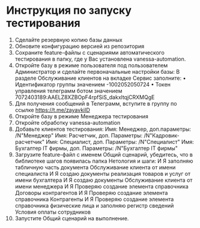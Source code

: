 # Инструкция по запуску тестирования

1.	Сделайте резервную копию базы данных
2.	Обновите конфигурацию версией из репозитория
3.	Сохраните feature-файлы с сценариями автоматического тестирования в папку, где у Вас установлена vanessa-automation.
4.	Откройте базу в режиме пользователя под пользователем Администратор и сделайте первоначальные настройки базы:
    В разделе Обслуживание клиентов на вкладке Сервис заполните:
    • Идентификатор группы значением
    -1002052050724
    • Токен управления телеграмм ботом значением
    7072403189:AAELZ8XZBOpF4rpfSiS_dakxltqjCRXMQgE
5.	Для получения сообщений в Телеграмм, вступите в группу по ссылке
    https://t.me/zayavkiID
6.	Откройте базу в режиме Менеджера тестирования
7.	Откройте обработку vanessa-automation
8.	Добавьте клиентов тестирования:
    Имя:  Менеджер, доп.параметры: /N"Менеджер"
    Имя: Расчетчик, доп. Параметры: /N"Кадровик-расчетчик"
    Имя: Специалист, доп. Параметры: /N"Специалист"
    Имя: Бухгалтер IT фирмы, доп. Параметры: /N"Бухгалтер IT фирмы" 
9.	Загрузите feature-файл с именем Общий сценарий, убедитесь, что в библиотеке шагов появилась папка Нетология и шаги:
    И Я заполняю табличную часть документа Обслуживание клиента от имени специалиста
    И Я создаю документы реализация товаров и услуг от имени бухгалтера
    И Я создаю документы Обслуживание клиента от имени менеджера
    И Я Проверяю создание элемента справочника Договоры контрагентов
    И Я Проверяю создание элемента справочника Контрагенты
    И Я Проверяю создание элемента справочника физические лица и заполняю регистр сведений Условия оплаты сотрудников
10. Запустите Общий сценарий на выполнение.
